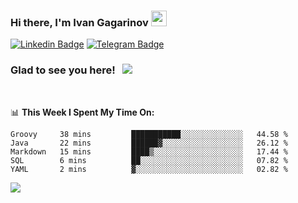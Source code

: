 ### Hi there, I'm Ivan Gagarinov <img src="https://media.giphy.com/media/hvRJCLFzcasrR4ia7z/giphy.gif" width="25px">

[![Linkedin Badge](https://img.shields.io/badge/-LinkedIn-0e76a8?style=flat-square&logo=Linkedin&logoColor=white)](https://linkedin.com/in/ivan-gagarinov-142ba3141/)
[![Telegram Badge](https://img.shields.io/badge/-Telegram-0088cc?style=flat-square&logo=Telegram&logoColor=white)](https://t.me/igagarinov)

### Glad to see you here! &nbsp; ![](https://visitor-badge.glitch.me/badge?page_id=dzencot.dzencot)

</br>

📊 **This Week I Spent My Time On:**
<!--START_SECTION:waka-->
```text
Groovy     38 mins         ███████████░░░░░░░░░░░░░░   44.58 % 
Java       22 mins         ██████▓░░░░░░░░░░░░░░░░░░   26.12 % 
Markdown   15 mins         ████▒░░░░░░░░░░░░░░░░░░░░   17.44 % 
SQL        6 mins          ██░░░░░░░░░░░░░░░░░░░░░░░   07.82 % 
YAML       2 mins          ▓░░░░░░░░░░░░░░░░░░░░░░░░   02.82 % 
```
<!--END_SECTION:waka-->

[![](https://github-readme-stats.vercel.app/api?username=dzencot&theme=gruvbox)](https://github.com/dzencot)
